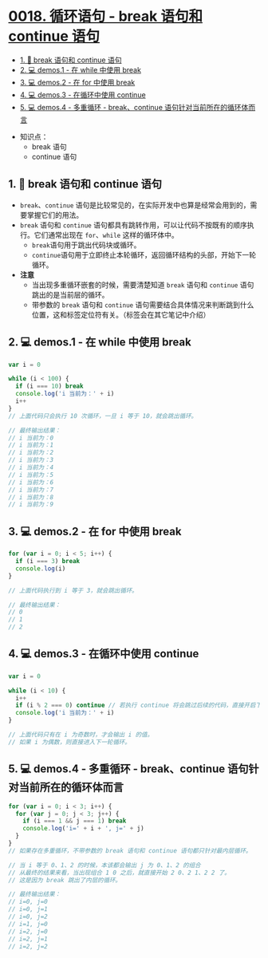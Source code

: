 # [0018. 循环语句 - break 语句和 continue 语句](https://github.com/Tdahuyou/TNotes.html-css-js/tree/main/notes/0018.%20%E5%BE%AA%E7%8E%AF%E8%AF%AD%E5%8F%A5%20-%20break%20%E8%AF%AD%E5%8F%A5%E5%92%8C%20continue%20%E8%AF%AD%E5%8F%A5)


<!-- region:toc -->

- [1. 📒 break 语句和 continue 语句](#1--break-语句和-continue-语句)
- [2. 💻 demos.1 - 在 while 中使用 break](#2--demos1---在-while-中使用-break)
- [3. 💻 demos.2 - 在 for 中使用 break](#3--demos2---在-for-中使用-break)
- [4. 💻 demos.3 - 在循环中使用 continue](#4--demos3---在循环中使用-continue)
- [5. 💻 demos.4 - 多重循环 - break、continue 语句针对当前所在的循环体而言](#5--demos4---多重循环---breakcontinue-语句针对当前所在的循环体而言)

<!-- endregion:toc -->
- 知识点：
  - break 语句
  - continue 语句

## 1. 📒 break 语句和 continue 语句

- `break`、`continue` 语句是比较常见的，在实际开发中也算是经常会用到的，需要掌握它们的用法。
- `break` 语句和 `continue` 语句都具有跳转作用，可以让代码不按既有的顺序执行。它们通常出现在 `for`、`while` 这样的循环体中。
  - `break`语句用于跳出代码块或循环。
  - `continue`语句用于立即终止本轮循环，返回循环结构的头部，开始下一轮循环。
- **注意**
  - 当出现多重循环嵌套的时候，需要清楚知道 `break` 语句和 `continue` 语句跳出的是当前层的循环。
  - 带参数的 `break` 语句和 `continue` 语句需要结合具体情况来判断跳到什么位置，这和标签定位符有关。（标签会在其它笔记中介绍）

## 2. 💻 demos.1 - 在 while 中使用 break

```javascript
var i = 0

while (i < 100) {
  if (i === 10) break
  console.log('i 当前为：' + i)
  i++
}
// 上面代码只会执行 10 次循环，一旦 i 等于 10，就会跳出循环。

// 最终输出结果：
// i 当前为：0
// i 当前为：1
// i 当前为：2
// i 当前为：3
// i 当前为：4
// i 当前为：5
// i 当前为：6
// i 当前为：7
// i 当前为：8
// i 当前为：9
```

## 3. 💻 demos.2 - 在 for 中使用 break

```javascript
for (var i = 0; i < 5; i++) {
  if (i === 3) break
  console.log(i)
}

// 上面代码执行到 i 等于 3，就会跳出循环。

// 最终输出结果：
// 0
// 1
// 2
```

## 4. 💻 demos.3 - 在循环中使用 continue

```javascript
var i = 0

while (i < 10) {
  i++
  if (i % 2 === 0) continue // 若执行 continue 将会跳过后续的代码，直接开启下一轮循环。
  console.log('i 当前为：' + i)
}

// 上面代码只有在 i 为奇数时，才会输出 i 的值。
// 如果 i 为偶数，则直接进入下一轮循环。
```

## 5. 💻 demos.4 - 多重循环 - break、continue 语句针对当前所在的循环体而言

```javascript
for (var i = 0; i < 3; i++) {
  for (var j = 0; j < 3; j++) {
    if (i === 1 && j === 1) break
    console.log('i=' + i + ', j=' + j)
  }
}
// 如果存在多重循环，不带参数的 break 语句和 continue 语句都只针对最内层循环。

// 当 i 等于 0、1、2 的时候，本该都会输出 j 为 0、1、2 的组合
// 从最终的结果来看，当出现组合 1 0 之后，就直接开始 2 0、2 1、2 2 了。
// 这是因为 break 跳出了内层的循环。

// 最终输出结果：
// i=0, j=0
// i=0, j=1
// i=0, j=2
// i=1, j=0
// i=2, j=0
// i=2, j=1
// i=2, j=2
```
